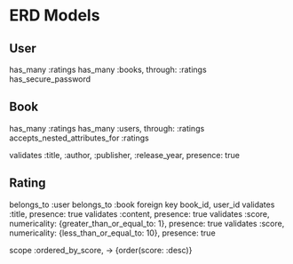 # ERD Models
## User
has_many :ratings
has_many :books, through: :ratings
has_secure_password

## Book
has_many :ratings
has_many :users, through: :ratings
accepts_nested_attributes_for :ratings

validates :title, :author, :publisher, :release_year, presence: true

## Rating

belongs_to :user
belongs_to :book
foreign key book_id, user_id
validates :title, presence: true
validates :content, presence: true
validates :score, numericality: {greater_than_or_equal_to: 1}, presence: true
validates :score, numericality: {less_than_or_equal_to: 10}, presence: true

scope :ordered_by_score, -> {order(score: :desc)}